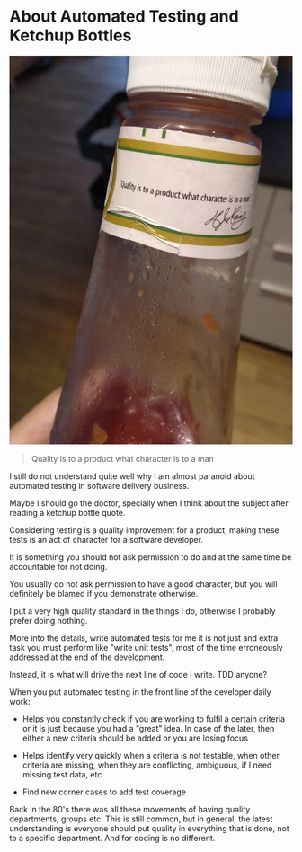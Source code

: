 # About Automated Testing and Ketchup Bottles

![Sometimes a Ketchup bottle can bring some insights to your life.](../images/HeinzKetchup.jpg)

> Quality is to a product what character is to a man

I still do not understand quite well why I am almost paranoid about automated testing in software delivery business.

Maybe I should go the doctor, specially when I think about the subject after reading a ketchup bottle quote.

Considering testing is a quality improvement for a product, making these tests is an act of character for a software developer.

It is something you should not ask permission to do and at the same time be accountable for not doing.

You usually do not ask permission to have a good character, but you will definitely be blamed if you demonstrate otherwise.

I put a very high quality standard in the things I do, otherwise  I probably prefer doing nothing.

More into the details, write automated tests for me it is not just and extra task you must perform like "write unit tests",  most of the time erroneously addressed at the end of the development.

Instead, it is what will drive the next line of code I write. TDD anyone?

When you put automated testing in the front line of the developer daily work:

* Helps you constantly check if you are working to fulfil a certain criteria or it is just because you had a "great" idea. In case of the later, then either a new criteria should be added or you are losing focus

* Helps identify very quickly when a criteria is not testable, when other criteria are missing, when they are conflicting, ambiguous, if I need missing test data, etc

* Find new corner cases to add test coverage

Back in the 80's there was all these movements of having quality departments, groups etc. This is still common, but in general, the latest understanding is everyone should put quality in everything that is done, not to a specific department. And for coding is no different.